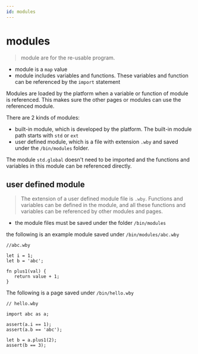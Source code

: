 ```yaml
---
id: modules
---
```

# modules
> module are for the re-usable program. 
- module is a `map` value
- module includes variables and functions. These variables and function can be referenced by the `import` statement


Modules are loaded by the platform when a variable or function of module is referenced. This makes sure the
other pages or modules can use the referenced module.


There are 2 kinds of modules:
- built-in module,  which is developed by the platform. The built-in module path starts with `std` or `ext`
- user defined module, which is a file with extension `.wby` and saved under the `/bin/modules` folder.

The module `std.global` doesn't need to be imported and the functions and variables in this module can be referenced directly.

## user defined module
> The extension of a user defined module file is `.wby`. Functions and variables can be defined in the module, and all these functions and variables can be referenced by other modules and pages.

- the module files must be saved under the folder `/bin/modules`

the following is an example module saved under `/bin/modules/abc.wby` 

```
//abc.wby

let i = 1;
let b = 'abc';

fn plus1(val) {
   return value + 1;
}

```


The following is a page saved under `/bin/hello.wby`

```
// hello.wby

import abc as a;

assert(a.i == 1);
assert(a.b == 'abc');

let b = a.plus1(2);
assert(b == 3);
```